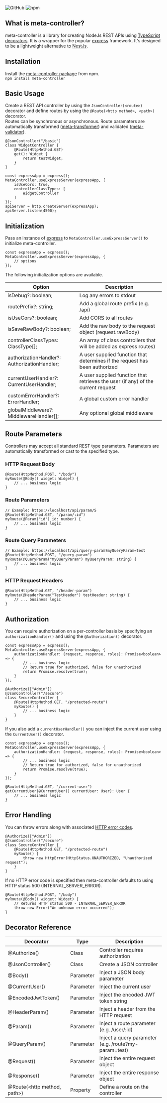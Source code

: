 ![GitHub](https://img.shields.io/github/license/rmuchall/meta-controller)
![npm](https://img.shields.io/npm/v/meta-controller)

## What is meta-controller?
meta-controller is a library for creating NodeJs REST APIs using [TypeScript decorators](https://www.typescriptlang.org/docs/handbook/decorators.html). It is a wrapper for the popular [express](https://www.npmjs.com/package/express) framework. It's designed to be a lightweight alternative to [NestJs](https://www.npmjs.com/package/@nestjs/core). 

## Installation
Install the [meta-controller package](https://www.npmjs.com/package/meta-controller) from npm. <br/>
`npm install meta-controller`

## Basic Usage
Create a REST API controller by using the `JsonController(<route>)` decorator and define routes by using the `@Route(<http method>, <path>)` decorator.<br/> Routes can be synchronous or asynchronous. Route paramaters are automatically transformed ([meta-transformer](https://www.npmjs.com/package/meta-transformer)) and validated ([meta-validator](https://www.npmjs.com/package/meta-validator)). <br/>
```
@JsonController("/basic")
class WidgetController {
    @Route(HttpMethod.GET)
    get(): Widget {
        return testWidget;
    }
}

const expressApp = express();
MetaController.useExpressServer(expressApp, {
    isUseCors: true,
    controllerClassTypes: [
        WidgetController
    ]
});
apiServer = http.createServer(expressApp);
apiServer.listen(4500);
```

## Initialization
Pass an instance of [express](https://www.npmjs.com/package/express) to `MetaController.useExpressServer()` to initialize meta-controller. <br/>
```
const expressApp = express();
MetaController.useExpressServer(expressApp, {
    // options
});
```
The following initialization options are available. <br/>

| Option                                       | Description                                                                      | 
|----------------------------------------------|----------------------------------------------------------------------------------|
| isDebug?: boolean;                           | Log any errors to stdout                                                         |
| routePrefix?: string;                        | Add a global route prefix (e.g. /api)                                            | 
| isUseCors?: boolean;                         | Add CORS to all routes                                                           |
| isSaveRawBody?: boolean;                     | Add the raw body to the request object (request.rawBody)                         |
| controllerClassTypes: ClassType[];           | An array of class controllers that will be added as express routes)              |
| authorizationHandler?: AuthorizationHandler; | A user supplied function that determines if the request has been authorized      |
| currentUserHandler?: CurrentUserHandler;     | A user supplied function that retrieves the user (if any) of the current request |
| customErrorHandler?: ErrorHandler;           | A global custom error handler                                                    |
| globalMiddleware?: MiddlewareHandler[];      | Any optional global middleware                                                   |

## Route Parameters
Controllers may accept all standard REST type parameters. Parameters are automatically transformed or cast to the specified type.
### HTTP Request Body
```
@Route(HttpMethod.POST, "/body")
myRoute(@Body() widget: Widget) {
    // ... business logic
}
```
### Route Parameters
```
// Example: https://localhost/api/param/5
@Route(HttpMethod.GET, "/param/:id")
myRoute(@Param("id") id: number) {
    // ... business logic    
}
```
### Route Query Parameters
```
// Example: https://localhost/api/query-param?myQueryParam=test
@Route(HttpMethod.POST, "/query-param")
myRoute(@QueryParam("myQueryParam") myQueryParam: string) {
    // ... business logic    
}
```
### HTTP Request Headers
```
@Route(HttpMethod.GET, "/header-param")
myRoute(@HeaderParam("TestHeader") testHeader: string) {
    // ... business logic    
}
```

## Authorization
You can require authorization on a per-controller basis by specifying an `authorizationHandler()` and using the `@Authorization()` decorator. <br/>
```
const expressApp = express();
MetaController.useExpressServer(expressApp, {
    authorizationHandler: (request, response, roles): Promise<boolean> => {
        // ... business logic
        // Return true for authorized, false for unauthorized
        return Promise.resolve(true);
    }
});

@Authorize(["Admin"])
@JsonController("/secure")
class SecureController {
    @Route(HttpMethod.GET, "/protected-route")
    myRoute() {
        // ... business logic
    }
}
```
If you also add a `currentUserHandler()` you can inject the current user using the `CurrentUser()` decorator. <br/>
```
const expressApp = express();
MetaController.useExpressServer(expressApp, {
    authorizationHandler: (request, response, roles): Promise<boolean> => {
        // ... business logic
        // Return true for authorized, false for unauthorized
        return Promise.resolve(true);
    }
});

@Route(HttpMethod.GET, "/current-user")
getCurrentUser(@CurrentUser() currentUser: User): User {
    // ... business logic
}
```

## Error Handling
You can throw errors along with associated [HTTP error codes](https://github.com/rmuchall/http-status-ts). <br/>
```
@Authorize(["Admin"])
@JsonController("/secure")
class SecureController {
    @Route(HttpMethod.GET, "/protected-route")
    myRoute() {
        throw new HttpError(HttpStatus.UNAUTHORIZED, "Unauthorized request");
    }
}
```

If no HTTP error code is specified then meta-controller defaults to using HTTP status 500 (INTERNAL_SERVER_ERROR).<br />
```
@Route(HttpMethod.POST, "/body")
myRoute(@Body() widget: Widget) {
    // Returns HTTP status 500 - INTERNAL_SERVER_ERROR
    throw new Error("An unknown error occurred");
}
```

## Decorator Reference

| Decorator                     | Type      | Description                                          | 
|-------------------------------|-----------|------------------------------------------------------|
| @Authorize(<array of roles>)  | Class     | Controller requires authorization                    |
| @JsonController(<base route>) | Class     | Create a JSON controller                             |
| @Body()                       | Parameter | Inject a JSON body parameter                         |
| @CurrentUser()                | Parameter | Inject the current user                              |
| @EncodedJwtToken()            | Parameter | Inject the encoded JWT token string                  |
| @HeaderParam(<id>)            | Parameter | Inject a header from the HTTP request                |
| @Param(<id>)                  | Parameter | Inject a route parameter (e.g. /user/:id)            |
| @QueryParam(<id>)             | Parameter | Inject a query parameter (e.g. /route?my-param=test) |
| @Request()                    | Parameter | Inject the entire request object                     |
| @Response()                   | Parameter | Inject the entire response object                    |
| @Route(<http method, path>)   | Property  | Define a route on the controller                     |
